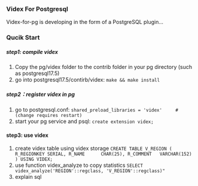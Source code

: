 ### Videx For Postgresql

Videx-for-pg is developing in the form of a PostgreSQL plugin...

### Qucik Start
##### step1: compile videx
1. Copy the pg/videx folder to the contrib folder in your pg directory (such as postgresql17.5)
2. go into postgresql17.5/contirb/videx: 
`make && make install`

##### step2：register videx in pg
1. go to postgresql.conf:
`shared_preload_libraries = 'videx'		# (change requires restart)`
2. start your pg service and psql:
`create extension videx;`

#### step3: use videx
1. create videx table using videx storage
`CREATE TABLE V_REGION (
	R_REGIONKEY	SERIAL,
	R_NAME		CHAR(25),
	R_COMMENT	VARCHAR(152)
) USING VIDEX;`
2. use function videx_analyze to copy statistics
`SELECT videx_analyze('REGION'::regclass, 'V_REGION'::regclass)"`
3. explain sql
